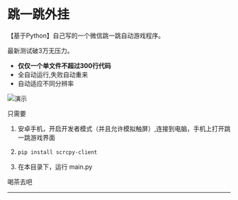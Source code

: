 # 跳一跳外挂

【基于Python】自己写的一个微信跳一跳自动游戏程序。

最新测试破3万无压力。

* **仅仅一个单文件不超过300行代码**
* 全自动运行,失败自动重来
* 自动适应不同分辨率

![演示](demo.gif)

只需要

1. 安卓手机，开启开发者模式（并且允许模拟触屏）,连接到电脑，手机上打开跳一跳游戏界面
2. ```bash
   pip install scrcpy-client
   ```
3. 在本目录下，运行 main.py

喝茶去吧

---
